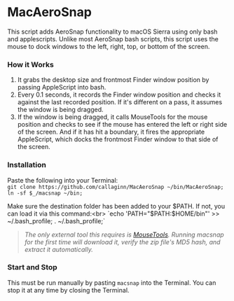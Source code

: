 # MacAeroSnap
This script adds AeroSnap functionality to macOS Sierra using only bash and applescripts. Unlike most AeroSnap bash scripts, this script uses the mouse to dock windows to the left, right, top, or bottom of the screen.

### How it Works

1. It grabs the desktop size and frontmost Finder window position by passing AppleScript into bash.
2. Every 0.1 seconds, it records the Finder window position and checks it against the last recorded position. If it's different on a pass, it assumes the window is being dragged.
3. If the window is being dragged, it calls MouseTools for the mouse position and checks to see if the mouse has entered the left or right side of the screen. And if it has hit a boundary, it fires the appropriate AppleScript, which docks the frontmost Finder window to that side of the screen.

### Installation
Paste the following into your Terminal:<br>
`git clone https://github.com/callaginn/MacAeroSnap ~/bin/MacAeroSnap; ln -sf $_/macsnap ~/bin;`

Make sure the destination folder has been added to your $PATH. If not, you can load it via this command:<br>
`echo 'PATH="$PATH:$HOME/bin"' >> ~/.bash_profile; . ~/.bash_profile;`

> *The only external tool this requires is [MouseTools](http://hamsoftengineering.com). Running macsnap for the first time will download it, verify the zip file's MD5 hash, and extract it automatically.*

### Start and Stop

This must be run manually by pasting `macsnap` into the Terminal. You can stop it at any time by closing the Terminal.
